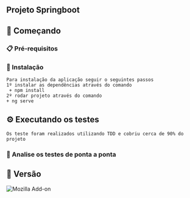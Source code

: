 ## Projeto Springboot 



## 🚀 Começando


### 📋 Pré-requisitos



### 🔧 Instalação

```
Para instalação da aplicação seguir o seguintes passos
1º instalar as dependências através do comando
 + npm install
2º rodar projeto através do comando 
+ ng serve

```

## ⚙️ Executando os testes
```
Os teste foram realizados utilizando TDD e cobriu cerca de 90% do projeto

```


### 🔩 Analise os testes de ponta a ponta



## 📌 Versão

![Mozilla Add-on](https://img.shields.io/amo/v/teste)
